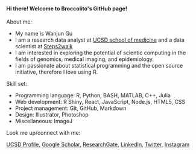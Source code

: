 #### Hi there! Welcome to Broccolito's GitHub page!

About me:

- My name is Wanjun Gu
- I am a research data analyst at [UCSD school of medicine](https://medschool.ucsd.edu/) and a data scientist at [Steps2walk](https://steps2walk.org/)
- I am interested in exploring the potential of scientic computing in the fields of genomics, medical imaging, and epidemiology.
- I am passionate about statistical programming and the open source initiative, therefore I love using R. 



Skill set:

- Programming language: R, Python, BASH, MATLAB, C++, Julia
- Web development: R Shiny, React, JavaScript, Node.js, HTML5, CSS
- Project management: Git, GitHub, Markdown
- Design: Illustrator, Photoshop
- Miscellaneous: ImageJ



Look me up/connect with me:

[UCSD Profile](https://profiles.ucsd.edu/wanjun.gu), [Google Scholar](https://scholar.google.com/citations?hl=en&user=RLSWT98AAAAJ), [ResearchGate](https://www.researchgate.net/profile/Wanjun-Gu/research), [LinkedIn](https://www.linkedin.com/in/wanjun-gu/), [Twitter](https://twitter.com/WanjunGu1), [Instagram](https://www.instagram.com/wanjun.gu.broccolito/)

